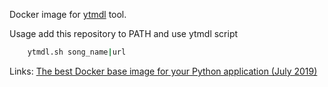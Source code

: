 Docker image for [ytmdl](https://github.com/deepjyoti30/ytmdl) tool.

Usage add this repository to PATH and use ytmdl script

```bash
    ytmdl.sh song_name|url
```

Links:
[The best Docker base image for your Python application (July 2019)](https://pythonspeed.com/articles/base-image-python-docker-images/)
